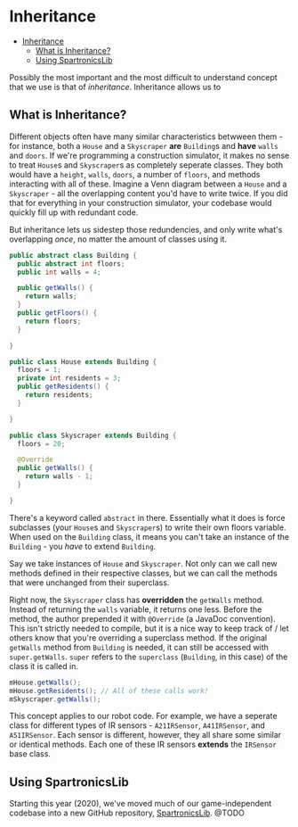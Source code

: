 # Inheritance

<!-- TOC -->

- [Inheritance](#inheritance)
  - [What is Inheritance?](#what-is-inheritance)
  - [Using SpartronicsLib](#using-spartronicslib)

<!-- /TOC -->

Possibly the most important and the most difficult to understand concept that we use is that of _inheritance_. Inheritance allows us to

## What is Inheritance?

Different objects often have many similar characteristics betwween them - for instance, both a `House` and a `Skyscraper` **are** `Building`s and **have** `walls` and `doors`. If we're programming a construction simulator, it makes no sense to treat `House`s and `Skyscraper`s as completely seperate classes. They both would have a `height`, `walls`, `doors`, a number of `floors`, and methods interacting with all of these. Imagine a Venn diagram between a `House` and a `Skyscraper` - all the overlapping content you'd have to write twice. If you did that for everything in your construction simulator, your codebase would quickly fill up with redundant code.

But inheritance lets us sidestep those redundencies, and only write what's overlapping _once_, no matter the amount of classes using it.

```java
public abstract class Building {
  public abstract int floors;
  public int walls = 4;

  public getWalls() {
    return walls;
  }
  public getFloors() {
    return floors;
  }

}

public class House extends Building {
  floors = 1;
  private int residents = 3;
  public getResidents() {
    return residents;
  }

}

public class Skyscraper extends Building {
  floors = 20;

  @Override
  public getWalls() {
    return walls - 1;
  }

}
```

There's a keyword called `abstract` in there. Essentially what it does is force subclasses (your `House`s and `Skyscraper`s) to write their own floors variable. When used on the `Building` class, it means you can't take an instance of the `Building` - you _have_ to extend `Building`.

Say we take instances of `House` and `Skyscraper`. Not only can we call new methods defined in their respective classes, but we can call the methods that were unchanged from their superclass.

Right now, the `Skyscraper` class has **overridden** the `getWalls` method. Instead of returning the `walls` variable, it returns one less. Before the method, the author prepended it with `@Override` (a JavaDoc convention). This isn't strictly needed to compile, but it is a nice way to keep track of / let others know that you're overriding a superclass method. If the original `getWalls` method from `Building` is needed, it can still be accessed with `super.getWalls`. `super` refers to the `superclass` (`Building`, in this case) of the class it is called in.

```java
mHouse.getWalls();
mHouse.getResidents(); // All of these calls work!
mSkyscraper.getWalls();
```

This concept applies to our robot code. For example, we have a seperate class for different types of IR sensors - `A21IRSensor`, `A41IRSensor`, and `A51IRSensor`. Each sensor is different, however, they all share some similar or identical methods. Each one of these IR sensors **extends** the `IRSensor` base class.

## Using SpartronicsLib

Starting this year (2020), we've moved much of our game-independent codebase into a new GitHub repository, [SpartronicsLib](https://github.com/Spartronics4915/SpartronicsLib).
@TODO
